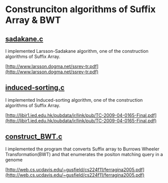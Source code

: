 # Construnciton algorithms of Suffix Array & BWT
## [sadakane.c](https://github.com/tkda-h3/bioinformatics/blob/master/Suffix-Array/sadakane.c)
I implemented Larsson-Sadakane algorithm, one of the construction algorithms of Suffix Array.

[http://www.larsson.dogma.net/ssrev-tr.pdf](http://www.larsson.dogma.net/ssrev-tr.pdf)

## [induced-sorting.c](https://github.com/tkda-h3/bioinformatics/blob/master/Suffix-Array/induced-sorting.c)
I implemented Induced-sorting algorithm, one of the construction algorithms of Suffix Array.

[http://libir1.ied.edu.hk/pubdata/ir/link/pub/TC-2009-04-0165-Final.pdf](http://libir1.ied.edu.hk/pubdata/ir/link/pub/TC-2009-04-0165-Final.pdf)

## [construct_BWT.c](https://github.com/tkda-h3/bioinformatics/blob/master/Suffix-Array/construct_BWT.c)
I implemented the program that converts Suffix array to Burrows Wheeler Transformation(BWT) and that enumerates the positon matching query in a genome

[http://web.cs.ucdavis.edu/~gusfield/cs224f11/ferragina2005.pdf](http://web.cs.ucdavis.edu/~gusfield/cs224f11/ferragina2005.pdf)



